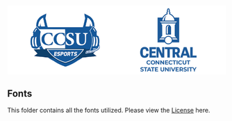 ![Esports Logo](/Assets/esports.png)
## Fonts
This folder contains all the fonts utilized. Please view the [License](LICENSE.txt) here.

<!-- there aint much here, its just fonts :/ -->